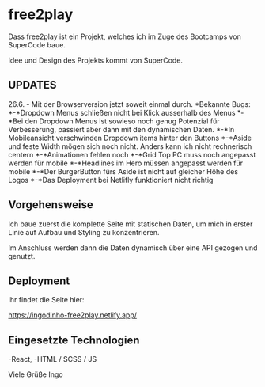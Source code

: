 # free2play

Dass free2play ist ein Projekt, welches ich im Zuge des Bootcamps von SuperCode baue.

Idee und Design des Projekts kommt von SuperCode.

## UPDATES

26.6. - Mit der Browserversion jetzt soweit einmal durch.
        *Bekannte Bugs:  *-*Dropdown Menus schließen nicht bei Klick ausserhalb des Menus
                        *-*Bei den Dropdown Menus ist sowieso noch genug Potenzial für Verbesserung, passiert aber dann mit den dynamischen Daten.
                        *-*In Mobileansicht verschwinden Dropdown items hinter den Buttons
                        *-*Aside und feste Width mögen sich noch nicht. Anders kann ich nicht rechnerisch centern
                        *-*Animationen fehlen noch
                        *-*Grid Top PC muss noch angepasst werden für mobile
                        *-*Headlines im Hero müssen angepasst werden für mobile
                        *-*Der BurgerButton fürs Aside ist nicht auf gleicher Höhe des Logos
                        *-*Das Deployment bei Netlifly funktioniert nicht richtig
                        

## Vorgehensweise

Ich baue zuerst die komplette Seite mit statischen Daten, um mich in erster Linie auf Aufbau und Styling zu konzentrieren.

Im Anschluss werden dann die Daten dynamisch über eine API gezogen und genutzt.

## Deployment

Ihr findet die Seite hier:

https://ingodinho-free2play.netlify.app/

## Eingesetzte Technologien

-React,
-HTML / SCSS / JS


Viele Grüße
Ingo